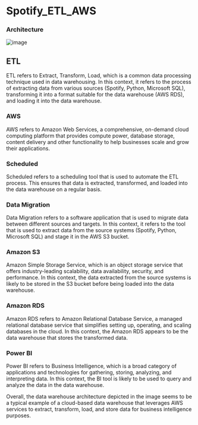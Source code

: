 # Spotify_ETL_AWS
### Architecture
![image](https://github.com/harshith1315/Spotify_ETL_AWS/assets/111886682/8b12b22b-2614-4b2d-b438-60dfeb8c9ec2)
## ETL
ETL refers to Extract, Transform, Load, which is a common data processing technique used in data warehousing. In this context, it refers to the process of extracting data from various sources (Spotify, Python, Microsoft SQL), transforming it into a format suitable for the data warehouse (AWS RDS), and loading it into the data warehouse.

### AWS  
AWS refers to Amazon Web Services, a comprehensive, on-demand cloud computing platform that provides compute power, database storage, content delivery and other functionality to help businesses scale and grow their applications.

### Scheduled
Scheduled refers to a scheduling tool that is used to automate the ETL process. This ensures that data is extracted, transformed, and loaded into the data warehouse on a regular basis.

### Data Migration 
Data Migration refers to a software application that is used to migrate data between different sources and targets. In this context, it refers to the tool that is used to extract data from the source systems (Spotify, Python, Microsoft SQL) and stage it in the AWS S3 bucket.

### Amazon S3  
Amazon Simple Storage Service, which is an object storage service that offers industry-leading scalability, data availability, security, and performance. In this context, the data extracted from the source systems is likely to be stored in the S3 bucket before being loaded into the data warehouse.

### Amazon RDS 
Amazon RDS refers to Amazon Relational Database Service, a managed relational database service that simplifies setting up, operating, and scaling databases in the cloud. In this context, the Amazon RDS appears to be the data warehouse that stores the transformed data.

### Power BI 
Power BI refers to Business Intelligence, which is a broad category of applications and technologies for gathering, storing, analyzing, and interpreting data. In this context, the BI tool is likely to be used to query and analyze the data in the data warehouse.

Overall, the data warehouse architecture depicted in the image seems to be a typical example of a cloud-based data warehouse that leverages AWS services to extract, transform, load, and store data for business intelligence purposes.


